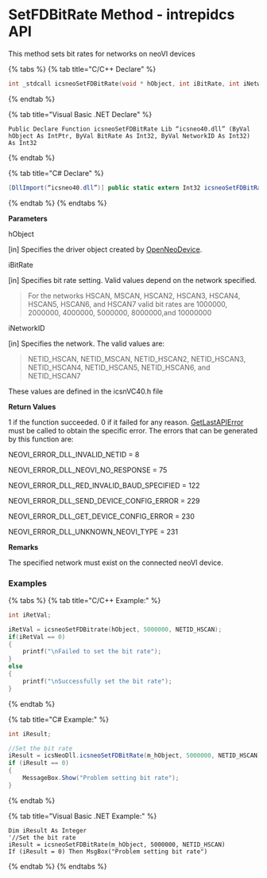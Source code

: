 # SetFDBitRate Method - intrepidcs API

This method sets bit rates for networks on neoVI devices

{% tabs %}
{% tab title="C/C++ Declare" %}
```cpp
int _stdcall icsneoSetFDBitRate(void * hObject, int iBitRate, int iNetworkID);
```
{% endtab %}

{% tab title="Visual Basic .NET Declare" %}
```vbnet
Public Declare Function icsneoSetFDBitRate Lib “icsneo40.dll” (ByVal hObject As IntPtr, ByVal BitRate As Int32, ByVal NetworkID As Int32) As Int32
```
{% endtab %}

{% tab title="C# Declare" %}
```csharp
[DllImport(“icsneo40.dll”)] public static extern Int32 icsneoSetFDBitRate(IntPtr hObject, Int32 BitRate, Int32 NetworkID);
```
{% endtab %}
{% endtabs %}

**Parameters**

hObject

\[in] Specifies the driver object created by [OpenNeoDevice](../../basic-functions-overview-intrepidcs-api/openneodevice-method-intrepidcs-api.md).

iBitRate

\[in] Specifies bit rate setting. Valid values depend on the network specified.

> For the networks HSCAN, MSCAN, HSCAN2, HSCAN3, HSCAN4, HSCAN5, HSCAN6, and HSCAN7 valid bit rates are 1000000, 2000000, 4000000, 5000000, 8000000,and 10000000

iNetworkID

\[in] Specifies the network. The valid values are:

> NETID\_HSCAN, NETID\_MSCAN, NETID\_HSCAN2, NETID\_HSCAN3, NETID\_HSCAN4, NETID\_HSCAN5, NETID\_HSCAN6, and NETID\_HSCAN7

These values are defined in the icsnVC40.h file

**Return Values**

1 if the function succeeded. 0 if it failed for any reason. [GetLastAPIError](../../error-functions-overview-intrepidcs-api/getlastapierror-method-intrepidcs-api.md) must be called to obtain the specific error. The errors that can be generated by this function are:

NEOVI\_ERROR\_DLL\_INVALID\_NETID = 8

NEOVI\_ERROR\_DLL\_NEOVI\_NO\_RESPONSE = 75

NEOVI\_ERROR\_DLL\_RED\_INVALID\_BAUD\_SPECIFIED = 122

NEOVI\_ERROR\_DLL\_SEND\_DEVICE\_CONFIG\_ERROR = 229

NEOVI\_ERROR\_DLL\_GET\_DEVICE\_CONFIG\_ERROR = 230

NEOVI\_ERROR\_DLL\_UNKNOWN\_NEOVI\_TYPE = 231

**Remarks**

The specified network must exist on the connected neoVI device.

### Examples

{% tabs %}
{% tab title="C/C++ Example:" %}
```cpp
int iRetVal;

iRetVal = icsneoSetFDBitrate(hObject, 5000000, NETID_HSCAN);
if(iRetVal == 0)
{
    printf("\nFailed to set the bit rate");
}
else
{
    printf("\nSuccessfully set the bit rate");
}
```
{% endtab %}

{% tab title="C# Example:" %}
```csharp
int iResult;

//Set the bit rate
iResult = icsNeoDll.icsneoSetFDBitRate(m_hObject, 5000000, NETID_HSCAN);
if (iResult == 0)
{
    MessageBox.Show("Problem setting bit rate");
}
```
{% endtab %}

{% tab title="Visual Basic .NET Example:" %}
```vbnet
Dim iResult As Integer
'//Set the bit rate
iResult = icsneoSetFDBitRate(m_hObject, 5000000, NETID_HSCAN)
If (iResult = 0) Then MsgBox("Problem setting bit rate")
```
{% endtab %}
{% endtabs %}
